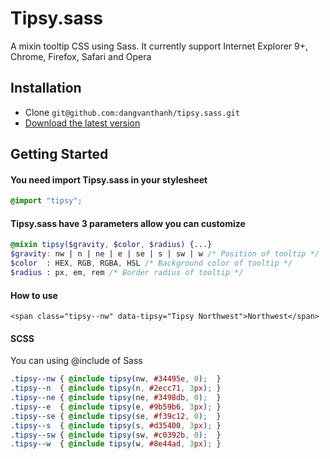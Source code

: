 # Tipsy.sass
A mixin tooltip CSS using Sass. It currently support Internet Explorer 9+, Chrome, Firefox, Safari and Opera

## Installation
* Clone ``git@github.com:dangvanthanh/tipsy.sass.git``
* [Download the latest version](https://github.com/dangvanthanh/tipsy.sass/archive/master.zip)

## Getting Started

#### You need import Tipsy.sass in your stylesheet

```scss
@import "tipsy";
```

#### Tipsy.sass have 3 parameters allow you can customize

```scss
@mixin tipsy($gravity, $color, $radius) {...}
$gravity: nw | n | ne | e | se | s | sw | w /* Position of tooltip */
$color  : HEX, RGB, RGBA, HSL /* Background color of tooltip */
$radius : px, em, rem /* Border radius of tooltip */
```

#### How to use

```markup
<span class="tipsy--nw" data-tipsy="Tipsy Northwest">Northwest</span>
```

#### SCSS

You can using @include of Sass

```scss
.tipsy--nw { @include tipsy(nw, #34495e, 0);  }
.tipsy--n  { @include tipsy(n, #2ecc71, 3px); }
.tipsy--ne { @include tipsy(ne, #3498db, 0);  }
.tipsy--e  { @include tipsy(e, #9b59b6, 3px); }
.tipsy--se { @include tipsy(se, #f39c12, 0);  }
.tipsy--s  { @include tipsy(s, #d35400, 3px); }
.tipsy--sw { @include tipsy(sw, #c0392b, 0);  }
.tipsy--w  { @include tipsy(w, #8e44ad, 3px); }
```